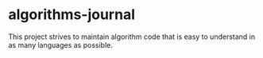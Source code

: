# algorithms-journal

This project strives to maintain algorithm code that is easy to understand in as many languages as possible.
